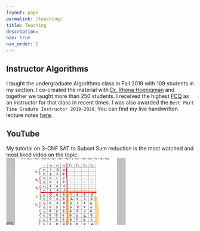 ```yaml
---
layout: page
permalink: /teaching/
title: Teaching
description: 
nav: true
nav_order: 5
---
```


## Instructor Algorithms
I taught the undergraduate Algorithms class in Fall 2019 with 109 students in my section. I co-created the material with [Dr. Rhona Hoenigman](https://experts.colorado.edu/display/fisid_152997) and together we taught more than 250 students.
I received the highest [FCQ](https://www.colorado.edu/fcq/boulder-fcq-results) as an instructor for that class in recent times. 
I was also awarded the `Best Part Time Gradute Instructor 2019-2020`.
You can find my live handwritten lecture notes [here](https://drive.google.com/drive/folders/1vRfMC7lCrVAZzo3dz8qBtgsNyankIEty?usp=sharing).

## YouTube 
My tutorial on 3-CNF SAT to Subset Sum reduction is the most watched and most liked video on the topic. 
[![IMAGE ALT TEXT HERE](/assets/img/mq3.jpg)](https://www.youtube.com/watch?v=k8RkYp5KhhU)